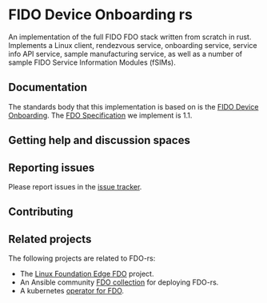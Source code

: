 # FIDO Device Onboarding rs

An implementation of the full FIDO FDO stack written from scratch in rust. Implements a Linux client, rendezvous service, onboarding service, service info API service, sample manufacturing service, as well as a number of sample FIDO Service Information Modules (fSIMs).

## Documentation

The standards body that this implementation is based on is the [FIDO Device Onboarding](https://fidoalliance.org/device-onboarding-overview/). The [FDO Specification](https://fidoalliance.org/specifications/download-iot-specifications/) we implement is 1.1.

## Getting help and discussion spaces

## Reporting issues

Please report issues in the [issue tracker](https://github.com/fdo-rs/fido-device-onboard-rs/issues).

## Contributing

## Related projects

The following projects are related to FDO-rs:
- The [Linux Foundation Edge FDO](https://www.lfedge.org/projects/fidodeviceonboard/) project.
- An Ansible community [FDO collection](https://github.com/ansible-collections/community.fdo) for deploying FDO-rs.
- A kubernetes [operator for FDO](https://github.com/fdo-rs/fdo-operator).
